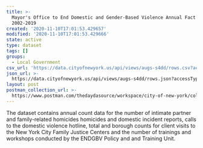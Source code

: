 ```yaml
---
title: >-
  Mayor's Office to End Domestic and Gender-Based Violence Annual Fact Sheet
  2002-2019
created: '2020-11-10T17:01:53.429657'
modified: '2020-11-10T17:01:53.429666'
state: active
type: dataset
tags: []
groups:
  - Local Government
csv_url: 'https://data.cityofnewyork.us/api/views/augs-s4dd/rows.csv?accessType=DOWNLOAD'
json_url: >-
  https://data.cityofnewyork.us/api/views/augs-s4dd/rows.json?accessType=DOWNLOAD
layout: post
postman_collection_url: >-
  https://www.postman.com/thedaydasource/workspace/city-of-new-york/collection/15909983-b1cb1adc-f464-418a-a244-8c3967d5bd01
---
```

The dataset contains annual count data for the number of intimate partner and family-related homicides homicides and domestic incident reports, calls to the domestic violence hotline, total and borough counts for client visits to the New York City Family Justice Centers and the number of trainings and workshops conducted by the ENDGBV Policy and and Training Unit.
